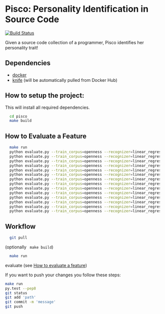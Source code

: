 # Pisco: Personality Identification in Source Code
[![Build Status](https://travis-ci.com/Liebeck/pisco.svg?token=qYUFfiWV6mqYYR5fELB6)](https://travis-ci.com/Liebeck/pisco)

Given a source code collection of a programmer, Pisco identifies her personality trait!

## Dependencies
* [docker](https://www.docker.com/)
* [knife](https://github.com/pasmod/knife) (will be automatically pulled from Docker Hub)

## How to setup the project:
This will install all required dependencies.
``` bash
  cd pisco
  make build
```
## How to Evaluate a Feature
``` bash
  make run
  python evaluate.py --train_corpus=openness --recognizer=linear_regression --features word_unigram
  python evaluate.py --train_corpus=openness --recognizer=linear_regression --features class_level
  python evaluate.py --train_corpus=openness --recognizer=linear_regression --features mean_number_of_methods_per_class
  python evaluate.py --train_corpus=openness --recognizer=linear_regression --features mean_length_of_methods_per_class
  python evaluate.py --train_corpus=openness --recognizer=linear_regression --features ratio_of_external_libraries
  python evaluate.py --train_corpus=openness --recognizer=linear_regression --features mean_number_of_function_parameters_per_class
  python evaluate.py --train_corpus=openness --recognizer=linear_regression --features mean_function_name_length
  python evaluate.py --train_corpus=openness --recognizer=linear_regression --features mean_function_parameter_name_length
  python evaluate.py --train_corpus=openness --recognizer=linear_regression --features sum_number_of_empty_classes
  python evaluate.py --train_corpus=openness --recognizer=linear_regression --features ratio_of_unparsable_sections
  python evaluate.py --train_corpus=openness --recognizer=linear_regression --features contains_IDE_template_text
  python evaluate.py --train_corpus=openness --recognizer=linear_regression --features mean_number_of_fields_per_class
  python evaluate.py --train_corpus=openness --recognizer=linear_regression --features duplicate_code_measure
  python evaluate.py --train_corpus=openness --recognizer=linear_regression --features all

```

## Workflow
``` bash
  git pull
```

(optionally ``` make build```)

``` bash
  make run
```

evaluate (see [How to evaluate a feature](#how-to-evaluate-a-feature))

If you want to push your changes you follow these steps:

``` bash
make run
py.test --pep8
git status
git add 'path'
git commit -m 'message'
git push
 ```
